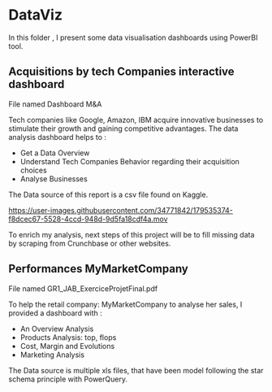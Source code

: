 # DataViz

In this folder , I present some data visualisation dashboards using PowerBI tool.

## Acquisitions by tech Companies interactive dashboard
File named Dashboard M&A

Tech companies like Google, Amazon, IBM acquire innovative businesses to stimulate their growth and gaining competitive advantages. 
The data analysis dashboard helps to :
  - Get a Data Overview 
  - Understand Tech Companies Behavior regarding their acquisition choices
  - Analyse Businesses
  
 The Data source of this report is a csv file found on Kaggle.
 
  
https://user-images.githubusercontent.com/34771842/179535374-f8dcec67-5528-4ccd-948d-9d5fa18cdf4a.mov


To enrich my analysis, next steps of this project will be to fill missing data by scraping from Crunchbase or other websites.

## Performances MyMarketCompany
File named GR1_JAB_ExerciceProjetFinal.pdf

To help the retail company: MyMarketCompany to analyse her sales, I provided a dashboard with : 
 - An Overview Analysis 
 - Products Analysis: top, flops
 - Cost, Margin and Evolutions
 - Marketing Analysis 
 
 The Data source is multiple xls files, that have been model following the star schema principle with PowerQuery.
